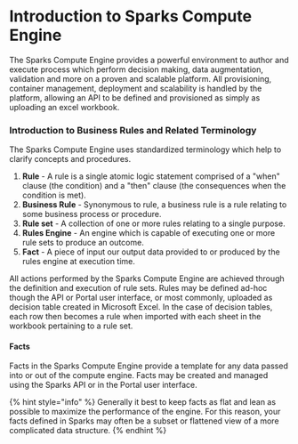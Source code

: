 # Introduction to Sparks Compute Engine

The Sparks Compute Engine provides a powerful environment to author and execute process which perform decision making, data augmentation, validation and more on a proven and scalable platform. All provisioning, container management, deployment and scalability is handled by the platform, allowing an API to be defined and provisioned as simply as uploading an excel workbook.

### Introduction to Business Rules and Related Terminology

The Sparks Compute Engine uses standardized terminology which help to clarify concepts and procedures. 

1. **Rule** - A rule is a single atomic logic statement comprised of a "when" clause \(the condition\) and a "then" clause \(the consequences when the condition is met\).
2. **Business Rule** - Synonymous to rule, a business rule is a rule relating to some business process or procedure.
3. **Rule set** - A collection of one or more rules relating to a single purpose.
4. **Rules Engine** - An engine which is capable of executing one or more rule sets to produce an outcome.
5. **Fact** - A piece of input our output data provided to or produced by the rules engine at execution time.

All actions performed by the Sparks Compute Engine are achieved through the definition and execution of rule sets. Rules may be defined ad-hoc though the API or Portal user interface, or most commonly, uploaded as decision table created in Microsoft Excel. In the case of decision tables, each row then becomes a rule when imported with each sheet in the workbook pertaining to a rule set. 

#### Facts

Facts in the Sparks Compute Engine provide a template for any data passed into or out of the compute engine. Facts may be created and managed using the Sparks API or in the Portal user interface. 

{% hint style="info" %}
Generally it best to keep facts as flat and lean as possible to maximize the performance of the engine. For this reason, your facts defined in Sparks may often be a subset or flattened view of a more complicated data structure.
{% endhint %}

